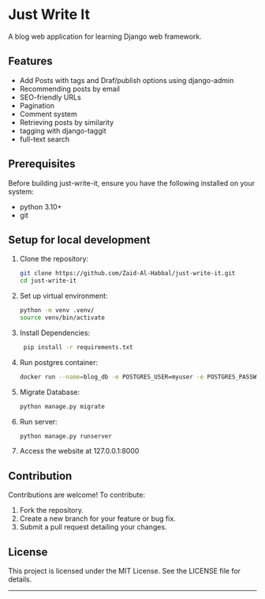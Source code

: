 # Just Write It
A blog web application for learning Django web framework.

## Features
- Add Posts with tags and Draf/publish options using django-admin
- Recommending posts by email
- SEO-friendly URLs
- Pagination
- Comment system
- Retrieving posts by similarity
- tagging with django-taggit
- full-text search 

## Prerequisites
Before building just-write-it, ensure you have the following installed on your system:

- python 3.10+
- git

## Setup for local development
1. Clone the repository:
   ```sh
   git clone https://github.com/Zaid-Al-Habbal/just-write-it.git
   cd just-write-it 
   ```
   
2. Set up virtual environment:
    ```sh
    python -m venv .venv/
    source venv/bin/activate
    ```
3. Install Dependencies:
   ```sh
    pip install -r requirements.txt
   ```
4. Run postgres container:
    ```sh
   docker run --name=blog_db -e POSTGRES_USER=myuser -e POSTGRES_PASSWORD=postgres -e POSTGRES_DB=blog -d -p 5432:5432 postgres
    ```
5. Migrate Database:
    ```sh
    python manage.py migrate
    ```
7. Run server:
   ```sh
   python manage.py runserver
   
8. Access the website at 127.0.0.1:8000

   
## Contribution
Contributions are welcome! To contribute:
1. Fork the repository.
2. Create a new branch for your feature or bug fix.
3. Submit a pull request detailing your changes.

## License
This project is licensed under the MIT License. See the LICENSE file for details.

---
